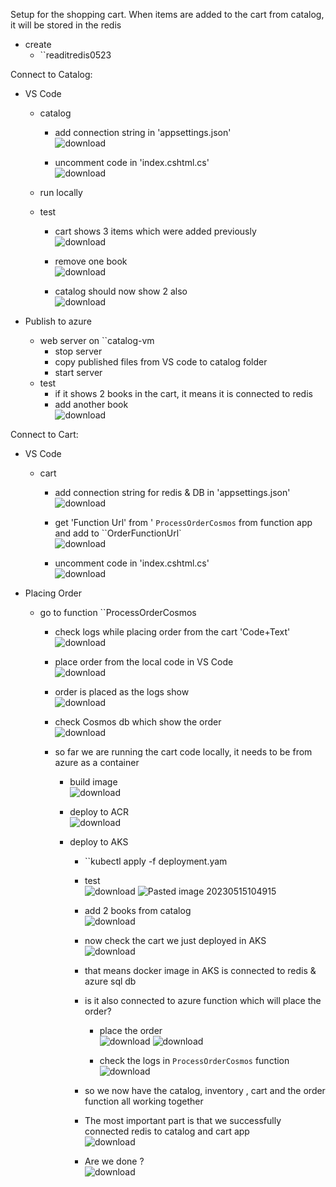 Setup for the shopping cart. When items are added to the cart from catalog, it will be stored in the redis

- create
	- ``readitredis0523

Connect to Catalog:
- VS Code
	- catalog
		- add connection string in 'appsettings.json'<br>![download](https://github.com/salman-cissp/Deploy.WebApp.to.Azure/assets/134168108/c32fe1ba-d52f-4c31-8171-7b7c9e40dc28)

		- uncomment code in 'index.cshtml.cs'<br>![download](https://github.com/salman-cissp/Deploy.WebApp.to.Azure/assets/134168108/f3b66dfc-4bc3-459a-80cd-59934010461e)

	- run locally
	- test
		- cart shows 3 items which were added previously<br>![download](https://github.com/salman-cissp/Deploy.WebApp.to.Azure/assets/134168108/dd86e812-f0aa-499a-bd40-7b43b26b05af)

		- remove one book<br>![download](https://github.com/salman-cissp/Deploy.WebApp.to.Azure/assets/134168108/718c161f-afe2-402d-a4b9-385780bfec1f)

		- catalog should now show 2 also<br>![download](https://github.com/salman-cissp/Deploy.WebApp.to.Azure/assets/134168108/389942ee-d8b0-4439-b5c2-f8037714f4a6)

		
		
 - Publish to azure
	- web server on ``catalog-vm
		- stop server
		- copy published files from VS code to catalog folder 
		- start server
	- test
		- if it shows 2 books in the cart, it means it is connected to redis
		- add another book<br>![download](https://github.com/salman-cissp/Deploy.WebApp.to.Azure/assets/134168108/e4f441da-e61e-4c3d-a73c-7db558247eef)

Connect to Cart:
- VS Code
	- cart
		- add connection string for redis & DB in 'appsettings.json'<br>![download](https://github.com/salman-cissp/Deploy.WebApp.to.Azure/assets/134168108/5c642d43-d654-42e0-881e-0247e8ae6d52)

		- get 'Function Url' from ' ``ProcessOrderCosmos`` from function app and add to ``OrderFunctionUrl`<br>![download](https://github.com/salman-cissp/Deploy.WebApp.to.Azure/assets/134168108/98bc1fb8-17fc-4427-a453-7ecc537503f2)

		- uncomment code in 'index.cshtml.cs'<br>
	 ![download](https://github.com/salman-cissp/Deploy.WebApp.to.Azure/assets/134168108/8b5988b2-f054-4a54-83a1-2c98538f7f98)

 - Placing Order
	 - go to function ``ProcessOrderCosmos
		 - check logs while placing order from the cart 'Code+Text'<br>![download](https://github.com/salman-cissp/Deploy.WebApp.to.Azure/assets/134168108/85532040-5bc3-4e27-850b-4d848295846f)

		 - place order from the local code in VS Code<br>![download](https://github.com/salman-cissp/Deploy.WebApp.to.Azure/assets/134168108/4e25a94b-a846-4d2d-830c-ed30a29e161d)


		 - order is placed as the logs show<br>![download](https://github.com/salman-cissp/Deploy.WebApp.to.Azure/assets/134168108/b0cfd910-461a-497a-ac0d-c5658ba833f9)
		 - check Cosmos db which show the order<br>![download](https://github.com/salman-cissp/Deploy.WebApp.to.Azure/assets/134168108/ef636a3f-a190-480b-a003-92a1dbfc2a97)

		 - so far we are running the cart code locally, it needs to be from azure as a container
			 - build image<br>![download](https://github.com/salman-cissp/Deploy.WebApp.to.Azure/assets/134168108/bff137f6-c4a4-4b5b-a740-b0f82809d4a8)

			 - deploy to ACR<br>![download](https://github.com/salman-cissp/Deploy.WebApp.to.Azure/assets/134168108/161283a8-cf4e-4b55-b11d-636a2f670ee9)

			 - deploy to AKS
				 - ``kubectl apply -f deployment.yam
				 - test<br>![download](https://github.com/salman-cissp/Deploy.WebApp.to.Azure/assets/134168108/39cd9528-57f1-4eef-ad11-2d47c8cdd915)
![Pasted image 20230515104915](https://github.com/salman-cissp/Deploy.WebApp.to.Azure/assets/134168108/bc75c79c-d79e-4a2f-a0c4-e795d6018e66)

				 
				 - add 2 books from catalog<br>![download](https://github.com/salman-cissp/Deploy.WebApp.to.Azure/assets/134168108/de2532eb-95c9-472f-99dd-ccea7f824d41)

				 - now check the cart we just deployed in AKS<br>![download](https://github.com/salman-cissp/Deploy.WebApp.to.Azure/assets/134168108/cddff928-28a4-428f-8200-125d6a72adb8)

				 	 
				 - that means docker image in AKS is connected to redis & azure sql db
				 - is it also connected to azure function which will place the order?
					 - place the order<br>![download](https://github.com/salman-cissp/Deploy.WebApp.to.Azure/assets/134168108/cf172ba9-03ae-4528-8c25-63924a21d12e)
![download](https://github.com/salman-cissp/Deploy.WebApp.to.Azure/assets/134168108/bb6b85e5-8ac6-41be-9d44-45a9e5dbcba2)

					 
					 
					 - check the logs in ``ProcessOrderCosmos`` function<br>![download](https://github.com/salman-cissp/Deploy.WebApp.to.Azure/assets/134168108/5b8d4293-c3ca-4d0c-8668-268574daa06e)

				- so we now have the catalog, inventory , cart and the order function all working together
				- The most important part is that we successfully connected redis to catalog and cart app<br>![download](https://github.com/salman-cissp/Deploy.WebApp.to.Azure/assets/134168108/cce54716-1752-477d-9d46-d73e61357632)

				- Are we done ?<br>![download](https://github.com/salman-cissp/Deploy.WebApp.to.Azure/assets/134168108/592291f5-fe56-4bd7-beb2-222f918a3a42)

				  
				 
		 
 

